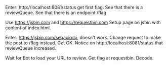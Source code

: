 Enter: http://localhost:8081/status get first flag.
See that there is a reviewQueue. See that there is an endpoint /flag

Use https://jsbin.com and https://requestbin.com
Setup page on jsbin with content of index.html.

Enter: https://jsbin.com/sebaciruci, doesn't work.
Change request to make the post to /flag instead. Get OK. Notice on http://localhost:8081/status that reviewQueue increased.

Wait for Bot to load your URL to review. Get flag at requestbin. Decode.
